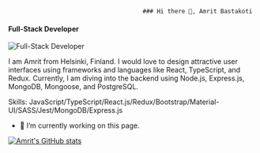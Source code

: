                                           ### Hi there 👋, Amrit Bastakoti
#### Full-Stack Developer
![Full-Stack Developer](https://twitter.com/Amrit83)

I am Amrit from Helsinki, Finland. I would love to design attractive user interfaces using frameworks and languages like React, TypeScript, and Redux. Currently, I am diving into the backend using Node.js, Express.js, MongoDB, Mongoose, and PostgreSQL.

Skills: JavaScript/TypeScript/React.js/Redux/Bootstrap/Material-UI/SASS/Jest/MongoDB/Express.js

- 🔭 I’m currently working on this page. 






 

[![Amrit's GitHub stats](https://github-readme-stats.vercel.app/api?username=Amrit618)](https://github.com/Amrit618/github-readme-stats)

